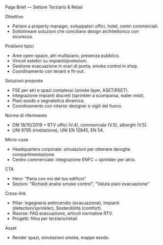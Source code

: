 Page Brief — Settore Terziario & Retail

Obiettivo
- Parlare a property manager, sviluppatori uffici, hotel, centri commerciali.
- Sottolineare soluzioni che conciliano design architettonico con sicurezza.

Problemi tipici
- Aree open-space, atri multipiano, presenza pubblico.
- Vincoli estetici su impianti/protezioni.
- Gestione evacuazione in orari di punta, smoke control in shop.
- Coordinamento con tenant e fit-out.

Soluzioni proposte
- FSE per atri e spazi complessi (smoke layer, ASET/RSET).
- Integrazione impianti discreti (sprinkler a scomparsa, water mist).
- Piani esodo e segnaletica dinamica.
- Coordinamento con interior designer e vigili del fuoco.

Norme di riferimento
- DM 18/10/2019 + RTV uffici (V.4), commerciale (V.5), alberghi (V.5).
- UNI 9795 (rivelazione), UNI EN 12845, EN 54.

Micro-case
- Headquarters corporate: simulazioni per ottenere deroghe compartimentazione.
- Centro commerciale: integrazione ENFC + sprinkler per atrio.

CTA
- Hero: "Parla con noi del tuo edificio"
- Sezioni: "Richiedi analisi smoke control", "Valuta piani evacuazione"

Cross-link
- Pillar: Ingegneria antincendio (evacuazione), Impianti (detection/sprinkler), Sostenibilità (comfort).
- Risorse: FAQ evacuazione, articoli normative RTV.
- Progetti: filtra per terziario/retail.

Asset
- Render spazi, simulazioni smoke, mappe esodo.


